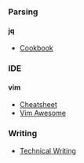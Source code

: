 ### Parsing

#### jq

- [Cookbook](https://github.com/stedolan/jq/wiki/Cookbook)

### IDE

#### vim

- [Cheatsheet](https://external-preview.redd.it/iigrixvxp5aYN9ox7Gr1dfI_rhLRotWlLsCafjJqjEQ.png?auto=webp&s=1594ddc17408cb9186a73c2a6d1a1bf1e00769dd)
- [Vim Awesome](https://vimawesome.com/)

### Writing

- [Technical Writing](https://developers.google.com/tech-writing)
